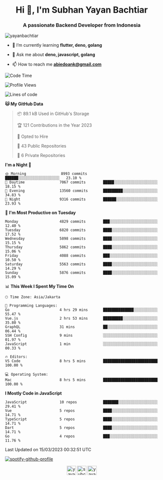 <h1 align="center">Hi 👋, I'm Subhan Yayan Bachtiar</h1>
<h3 align="center">A passionate Backend Developer from Indonesia</h3>

<p align="left"> <img src="https://komarev.com/ghpvc/?username=yayanbachtiar" alt="yayanbachtiar" /> </p>

- 🌱 I’m currently learning **flutter, deno, golang**

- 💬 Ask me about **deno, javascript, golang**

- 📫 How to reach me **abiedoank@gmail.com**

<!--START_SECTION:waka-->
![Code Time](http://img.shields.io/badge/Code%20Time-5%2C344%20hrs%2015%20mins-blue)

![Profile Views](http://img.shields.io/badge/Profile%20Views-0-blue)

![Lines of code](https://img.shields.io/badge/From%20Hello%20World%20I%27ve%20Written-43.6%20million%20lines%20of%20code-blue)

**🐱 My GitHub Data** 

> 📦 89.1 kB Used in GitHub's Storage 
 > 
> 🏆 121 Contributions in the Year 2023
 > 
> 💼 Opted to Hire
 > 
> 📜 43 Public Repositories 
 > 
> 🔑 6 Private Repositories 
 > 
**I'm a Night 🦉** 

```text
🌞 Morning                8993 commits        ██████░░░░░░░░░░░░░░░░░░░   23.10 % 
🌆 Daytime                7067 commits        █████░░░░░░░░░░░░░░░░░░░░   18.15 % 
🌃 Evening                13560 commits       █████████░░░░░░░░░░░░░░░░   34.83 % 
🌙 Night                  9316 commits        ██████░░░░░░░░░░░░░░░░░░░   23.93 % 
```
📅 **I'm Most Productive on Tuesday** 

```text
Monday                   4829 commits        ███░░░░░░░░░░░░░░░░░░░░░░   12.40 % 
Tuesday                  6820 commits        ████░░░░░░░░░░░░░░░░░░░░░   17.52 % 
Wednesday                5898 commits        ████░░░░░░░░░░░░░░░░░░░░░   15.15 % 
Thursday                 5862 commits        ████░░░░░░░░░░░░░░░░░░░░░   15.06 % 
Friday                   4088 commits        ███░░░░░░░░░░░░░░░░░░░░░░   10.50 % 
Saturday                 5563 commits        ████░░░░░░░░░░░░░░░░░░░░░   14.29 % 
Sunday                   5876 commits        ████░░░░░░░░░░░░░░░░░░░░░   15.09 % 
```


📊 **This Week I Spent My Time On** 

```text
🕑︎ Time Zone: Asia/Jakarta

💬 Programming Languages: 
Go                       4 hrs 29 mins       ██████████████░░░░░░░░░░░   55.47 % 
Vue.js                   2 hrs 53 mins       █████████░░░░░░░░░░░░░░░░   35.80 % 
GraphQL                  31 mins             ██░░░░░░░░░░░░░░░░░░░░░░░   06.44 % 
SSH Config               9 mins              ░░░░░░░░░░░░░░░░░░░░░░░░░   01.97 % 
JavaScript               1 min               ░░░░░░░░░░░░░░░░░░░░░░░░░   00.33 % 

🔥 Editors: 
VS Code                  8 hrs 5 mins        █████████████████████████   100.00 % 

💻 Operating System: 
Mac                      8 hrs 5 mins        █████████████████████████   100.00 % 
```

**I Mostly Code in JavaScript** 

```text
JavaScript               10 repos            ███████░░░░░░░░░░░░░░░░░░   29.41 % 
Vue                      5 repos             ████░░░░░░░░░░░░░░░░░░░░░   14.71 % 
TypeScript               5 repos             ████░░░░░░░░░░░░░░░░░░░░░   14.71 % 
Dart                     5 repos             ████░░░░░░░░░░░░░░░░░░░░░   14.71 % 
Go                       4 repos             ███░░░░░░░░░░░░░░░░░░░░░░   11.76 % 
```




 Last Updated on 15/03/2023 00:32:51 UTC
<!--END_SECTION:waka-->

[![spotify-github-profile](https://spotify-github-profile.vercel.app/api/view?uid=31qtu2k4v3mbxp7clcmm6imuqq6e&cover_image=true&theme=default&show_offline=false&bar_color=53b14f&bar_color_cover=true)](https://github.com/kittinan/spotify-github-profile)


<p align="center">
<a href="https://dev.to/yayanbachtiar" target="blank"><img align="center" src="https://cdn.jsdelivr.net/npm/simple-icons@3.0.1/icons/dev-dot-to.svg" alt="yayanbachtiar" height="30" width="30" /></a>
<a href="https://linkedin.com/in/subchanyayanbachtiar" target="blank"><img align="center" src="https://cdn.jsdelivr.net/npm/simple-icons@3.0.1/icons/linkedin.svg" alt="subchanyayanbachtiar" height="30" width="30" /></a>
<a href="https://codesandbox.com/yayanbachtiar" target="blank"><img align="center" src="https://cdn.jsdelivr.net/npm/simple-icons@3.0.1/icons/codesandbox.svg" alt="yayanbachtiar" height="30" width="30" /></a>
</p>
